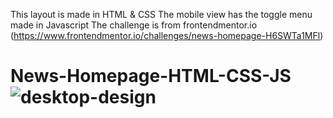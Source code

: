 This layout is made in HTML & CSS
The mobile view has the toggle menu made in Javascript
The challenge is from frontendmentor.io (https://www.frontendmentor.io/challenges/news-homepage-H6SWTa1MFl)
# News-Homepage-HTML-CSS-JS![desktop-design](https://user-images.githubusercontent.com/15197958/204095572-0630ed50-5235-498a-8347-8359f77c8344.jpg)
